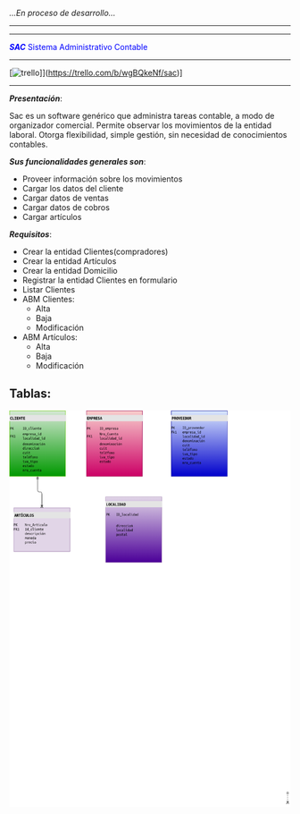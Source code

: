 _...En proceso de desarrollo..._

***
***

<span style="color:blue"> ***SAC*** Sistema Administrativo Contable </span>

***

[![trello](https://img.shields.io/badge/trello-yellow.svg)]](https://trello.com/b/wgBQkeNf/sac)]





***

***Presentación***:
 
 Sac es un software genérico que administra tareas contable, a modo de organizador comercial.
 Permite observar los movimientos de la entidad laboral.
 Otorga flexibilidad, simple gestión, sin necesidad de conocimientos contables.
 

***Sus funcionalidades generales son***:
 
- Proveer información sobre los movimientos
- Cargar los datos del cliente
- Cargar datos de ventas
- Cargar datos de cobros
- Cargar artículos

***Requisitos***:

- Crear la entidad Clientes(compradores)
- Crear la entidad Artículos
- Crear la entidad Domicilio
- Registrar la entidad Clientes en formulario
- Listar Clientes
- ABM Clientes:
   * Alta
   * Baja
   * Modificación
- ABM Artículos:
   * Alta
   * Baja
   * Modificación


## Tablas:

![Esquema Base de datos](tablas.png)





